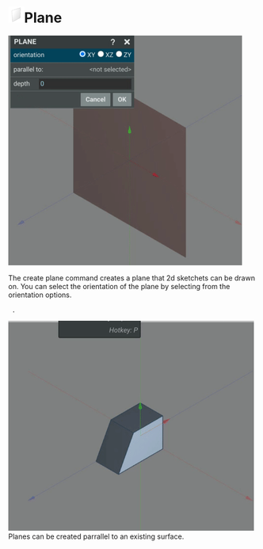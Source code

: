 # ![](../img/cad/plane32.png)Plane

![](img/create-plane1.gif)

The create plane command creates a plane that 2d sketchets can be drawn on.
You can select the orientation of the plane by selecting from the orientation options. 
~~~
 .
~~~
![](img/create-plane2.gif)
Planes can be created parrallel to an existing surface. 